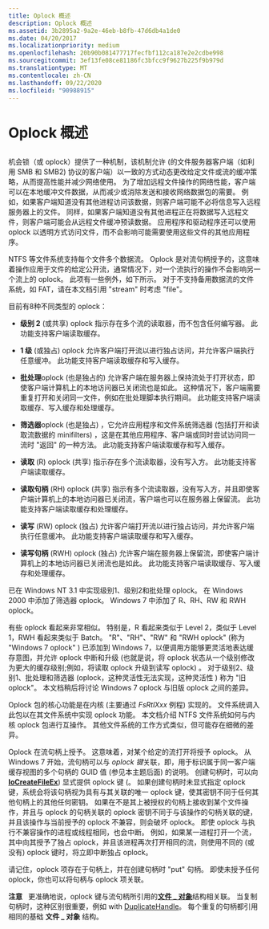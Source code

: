 ```yaml
---
title: Oplock 概述
description: Oplock 概述
ms.assetid: 3b2895a2-9a2e-46eb-b8fb-47d6db4a1de0
ms.date: 04/20/2017
ms.localizationpriority: medium
ms.openlocfilehash: 20b90b081477717fecfbf112ca187e2e2cdbe998
ms.sourcegitcommit: 3ef13fe08ce81186fc3bfcc9f9627b225f9b979d
ms.translationtype: MT
ms.contentlocale: zh-CN
ms.lasthandoff: 09/22/2020
ms.locfileid: "90988915"
---
```

# <a name="oplock-overview"></a>Oplock 概述


## <span id="ddk_network_redirector_design_and_performance_if"></span><span id="DDK_NETWORK_REDIRECTOR_DESIGN_AND_PERFORMANCE_IF"></span>


机会锁（或 oplock）提供了一种机制，该机制允许 (的文件服务器客户端（如利用 SMB 和 SMB2) 协议的客户端）以一致的方式动态更改给定文件或流的缓冲策略，从而提高性能并减少网络使用。 为了增加远程文件操作的网络性能，客户端可以在本地缓冲文件数据，从而减少或消除发送和接收网络数据包的需要。 例如，如果客户端知道没有其他进程访问该数据，则客户端可能不必将信息写入远程服务器上的文件。 同样，如果客户端知道没有其他进程正在将数据写入远程文件，则客户端可能会从远程文件缓冲预读数据。 应用程序和驱动程序还可以使用 oplock 以透明方式访问文件，而不会影响可能需要使用这些文件的其他应用程序。

NTFS 等文件系统支持每个文件多个数据流。 Oplock 是对流句柄授予的，这意味着操作应用于文件的给定公开流，通常情况下，对一个流执行的操作不会影响另一个流上的 oplock。 此项有一些例外，如下所示。 对于不支持备用数据流的文件系统，如 FAT，请在本文档引用 "stream" 时考虑 "file"。

目前有8种不同类型的 oplock：

-   **级别 2** (或共享) oplock 指示存在多个流的读取器，而不包含任何编写器。 此功能支持客户端读取缓存。

-   **1 级** (或独占) oplock 允许客户端打开流以进行独占访问，并允许客户端执行任意缓冲。 此功能支持客户端读取缓存和写入缓存。

-   **批处理**oplock (也是独占的) 允许客户端在服务器上保持流处于打开状态，即使客户端计算机上的本地访问器已关闭流也是如此。 这种情况下，客户端需要重复打开和关闭同一文件，例如在批处理脚本执行期间。 此功能支持客户端读取缓存、写入缓存和处理缓存。

-   **筛选器**oplock (也是独占) ，它允许应用程序和文件系统筛选器 (包括打开和读取流数据的 minifilters) ，这是在其他应用程序、客户端或同时尝试访问同一流时 "返回" 的一种方法。 此功能支持客户端读取缓存和写入缓存。

-   **读取** (R) oplock (共享) 指示存在多个流读取器，没有写入方。 此功能支持客户端读取缓存。

-   **读取句柄** (RH) oplock (共享) 指示有多个流读取器，没有写入方，并且即使客户端计算机上的本地访问器已关闭流，客户端也可以在服务器上保留流。 此功能支持客户端读取缓存和处理缓存。

-   **读写** (RW) oplock (独占) 允许客户端打开流以进行独占访问，并允许客户端执行任意缓冲。 此功能支持客户端读取缓存和写入缓存。

-   **读写句柄** (RWH) oplock (独占) 允许客户端在服务器上保留流，即使客户端计算机上的本地访问器已关闭流也是如此。 此功能支持客户端读取缓存、写入缓存和处理缓存。

已在 Windows NT 3.1 中实现级别1、级别2和批处理 oplock。 在 Windows 2000 中添加了筛选器 oplock。 Windows 7 中添加了 R、RH、RW 和 RWH oplock。

有些 oplock 看起来非常相似。 特别是，R 看起来类似于 Level 2，类似于 Level 1，RWH 看起来类似于 Batch。 "R"、"RH"、"RW" 和 "RWH oplock" (称为 "Windows 7 oplock" ) 已添加到 Windows 7，以便调用方能够更灵活地表达缓存意图，并允许 oplock 中断和升级 (也就是说，将 oplock 状态从一个级别修改为更大的缓存级别;例如，将读取 oplock 升级到读写 oplock) 。 对于级别2、级别1、批处理和筛选器 (oplock，这种灵活性无法实现，这种灵活性 ) 称为 "旧 oplock"。 本文档稍后将讨论 Windows 7 oplock 与旧版 oplock 之间的差异。

Oplock 包的核心功能是在内核 (主要通过 *FsRtlXxx* 例程) 实现的。 文件系统调入此包以在其文件系统中实现 oplock 功能。 本文档介绍 NTFS 文件系统如何与内核 oplock 包进行互操作。 其他文件系统的工作方式类似，但可能存在细微的差异。

Oplock 在流句柄上授予。 这意味着，对某个给定的流打开将授予 oplock。 从 Windows 7 开始，流句柄可以与 *oplock 键*关联，即，用于标识属于同一客户端缓存视图的多个句柄的 GUID 值 (参见本主题后面) 的说明。 创建句柄时，可以向 [**IoCreateFileEx**](/windows-hardware/drivers/ddi/ntddk/nf-ntddk-iocreatefileex)) 显式提供 oplock 键 (。 如果创建句柄时未显式指定 oplock 键，系统会将该句柄视为具有与其关联的唯一 oplock 键，使其密钥不同于任何其他句柄上的其他任何密钥。 如果在不是其上被授权的句柄上接收到某个文件操作，并且与 oplock 的句柄关联的 oplock 密钥不同于与该操作的句柄关联的键，并且该操作与当前授予的 oplock 不兼容，则会破坏 oplock。 即使 oplock 与执行不兼容操作的进程或线程相同，也会中断。 例如，如果某一进程打开一个流，其中向其授予了独占 oplock，并且该进程再次打开相同的流，则使用不同的 (或没有) oplock 键时，将立即中断独占 oplock。

请记住，oplock 项存在于句柄上，并在创建句柄时 "put" 句柄。 即使未授予任何 oplock，你也可以将句柄与 oplock 项关联。

**注意**   更准确地说，oplock 键与流句柄所引用的[**文件 \_ 对象**](/windows-hardware/drivers/ddi/wdm/ns-wdm-_file_object)结构相关联。 当复制句柄时，这种区别很重要，例如 with [DuplicateHandle](https://go.microsoft.com/fwlink/p/?linkid=124237)。 每个重复的句柄都引用相同的基础 **文件 \_ 对象** 结构。

 

 

